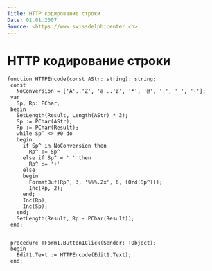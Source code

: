 ```yaml
---
Title: HTTP кодирование строки
Date: 01.01.2007
Source: <https://www.swissdelphicenter.ch>
---
```



HTTP кодирование строки
=======================

    function HTTPEncode(const AStr: string): string;
     const
       NoConversion = ['A'..'Z', 'a'..'z', '*', '@', '.', '_', '-'];
     var
       Sp, Rp: PChar;
     begin
       SetLength(Result, Length(AStr) * 3);
       Sp := PChar(AStr);
       Rp := PChar(Result);
       while Sp^ <> #0 do
       begin
         if Sp^ in NoConversion then
           Rp^ := Sp^
         else if Sp^ = ' ' then
           Rp^ := '+'
         else
         begin
           FormatBuf(Rp^, 3, '%%%.2x', 6, [Ord(Sp^)]);
           Inc(Rp, 2);
         end;
         Inc(Rp);
         Inc(Sp);
       end;
       SetLength(Result, Rp - PChar(Result));
     end;
     
     
     procedure TForm1.Button1Click(Sender: TObject);
     begin
       Edit1.Text := HTTPEncode(Edit1.Text);
     end;

